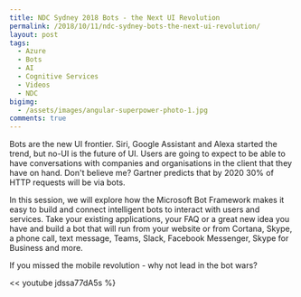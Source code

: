 ```yaml
---
title: NDC Sydney 2018 Bots - the Next UI Revolution
permalink: /2018/10/11/ndc-sydney-bots-the-next-ui-revolution/
layout: post
tags:
  - Azure
  - Bots
  - AI
  - Cognitive Services
  - Videos
  - NDC
bigimg:
  - /assets/images/angular-superpower-photo-1.jpg
comments: true
---
```


Bots are the new UI frontier. Siri, Google Assistant and Alexa started the trend, but no-UI is the future of UI. Users are going to expect to be able to have conversations with companies and organisations in the client that they have on hand. Don't believe me? Gartner predicts that by 2020 30% of HTTP requests will be via bots.

In this session, we will explore how the Microsoft Bot Framework makes it easy to build and connect intelligent bots to interact with users and services. Take your existing applications, your FAQ or a great new idea you have and build a bot that will run from your website or from Cortana, Skype, a phone call, text message, Teams, Slack, Facebook Messenger, Skype for Business and more.

If you missed the mobile revolution - why not lead in the bot wars?

<< youtube jdssa77dA5s %}


